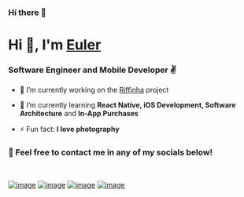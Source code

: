 ### Hi there 👋

# Hi 👋, I'm [Euler](https://euleralvarenga.com)
### Software Engineer and Mobile Developer ✌️

- 🔭 I’m currently working on the [Riffinha](https://rifinha.com.br) project

- 🧠 I’m currently learning **React Native, iOS Development, Software Architecture** and **In-App Purchases**

- ⚡ Fun fact: **I love photography**

### 🤝 Feel free to contact me in any of my socials below!
<br>

[![image](https://img.shields.io/badge/LinkedIn-0077B5?style=for-the-badge&logo=linkedin&logoColor=white)](https://www.linkedin.com/in/euler-alvarenga-b9704467/)
[![image](https://img.shields.io/badge/Twitter-1DA1F2?style=for-the-badge&logo=twitter&logoColor=white)](https://www.twitter.com/rithienroll/)
[![image](https://img.shields.io/badge/YouTube-FF0000?style=for-the-badge&logo=youtube&logoColor=white)](https://www.youtube.com/channel/UC1b-RArzc279DgYMw7ZW02w)
[![image](https://img.shields.io/badge/Gmail-D14836?style=for-the-badge&logo=gmail&logoColor=white)](mailto:contato@euleralvarenga.com)


<!--
**Rithie/rithie** is a ✨ _special_ ✨ repository because its `README.md` (this file) appears on your GitHub profile.

Here are some ideas to get you started:

- 🔭 I’m currently working on ...
- 🌱 I’m currently learning ...
- 👯 I’m looking to collaborate on ...
- 🤔 I’m looking for help with ...
- 💬 Ask me about ...
- 📫 How to reach me: ...
- 😄 Pronouns: ...
- ⚡ Fun fact: ...
-->
